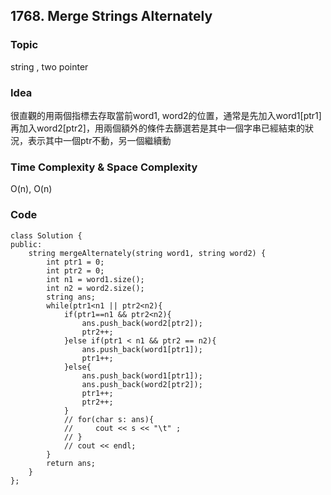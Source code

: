 ## 1768. Merge Strings Alternately

### Topic
string , two pointer

### Idea
很直觀的用兩個指標去存取當前word1, word2的位置，通常是先加入word1[ptr1]再加入word2[ptr2]，用兩個額外的條件去篩選若是其中一個字串已經結束的狀況，表示其中一個ptr不動，另一個繼續動

### Time Complexity & Space Complexity
O(n), O(n)

### Code
```
class Solution {
public:
    string mergeAlternately(string word1, string word2) {
        int ptr1 = 0;
        int ptr2 = 0;
        int n1 = word1.size();
        int n2 = word2.size();
        string ans;
        while(ptr1<n1 || ptr2<n2){
            if(ptr1==n1 && ptr2<n2){
                ans.push_back(word2[ptr2]);
                ptr2++;
            }else if(ptr1 < n1 && ptr2 == n2){
                ans.push_back(word1[ptr1]);
                ptr1++;
            }else{
                ans.push_back(word1[ptr1]);
                ans.push_back(word2[ptr2]);
                ptr1++;
                ptr2++;
            }
            // for(char s: ans){
            //     cout << s << "\t" ;
            // }
            // cout << endl;
        }
        return ans;
    }
};
```
